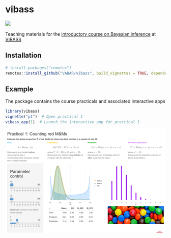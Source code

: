 
<!-- README.md is generated from README.Rmd. Please edit that file -->

# vibass

[<img src="http://vabar.es/images//widget_vibass4.png" width="300px"/>](http://vabar.es/events/vibass4/)

<!-- badges: start -->
<!-- badges: end -->

Teaching materials for the [introductory course on Bayesian
inference](http://vabar.es/events/vibass4-intro/) at
[VIBASS](http://vabar.es/events/vibass4/)

## Installation

``` r
# install.packages("remotes")
remotes::install_github("VABAR/vibass", build_vignettes = TRUE, dependencies = TRUE)
```

## Example

The package contains the course practicals and associated interactive
apps

``` r
library(vibass)
vignette("p1")  # Open practical 1
vibass_app(1)  # Launch the interactive app for practical 1
```

![](man/figures/p1_app.png)

